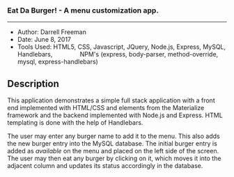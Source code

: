 ### Eat Da Burger! - A menu customization app.
***

- Author:  Darrell Freeman
- Date: June 8, 2017
- Tools Used:  HTML5, CSS, Javascript, JQuery, Node.js, Express, MySQL, Handlebars, 
&nbsp;&nbsp;&nbsp;&nbsp;&nbsp;&nbsp;&nbsp;&nbsp;&nbsp;&nbsp;&nbsp;&nbsp;&nbsp;&nbsp;  NPM's (express, body-parser, method-override, mysql, express-handlebars)


## Description

This application demonstrates a simple full stack application with a front end implemented with HTML/CSS and elements from the Materialize framework and the backend implemented with Node.js and Express. HTML templating is done with the help of Handlebars.

The user may enter any burger name to add it to the menu. This also adds the new burger entry into the MySQL database. The initial burger entry is added as *available* on the menu and placed on the left side of the screen. The user may then eat any burger by clicking on it, which moves it into the adjacent column and updates its status accordingly in the database.
